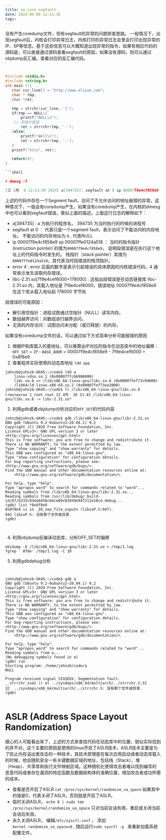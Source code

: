 ```yaml
---
title: no core segfault
date: 2024-05-08 12:11:35
tags:
---
```

没有产生coredump文件，但有segfault的异常的问题排查思路。
一般情况下，出现segfault后，内核会打印异常日志，内核打印的异常日志会里会打印出现异常的IP、SP等信息。基于这些信息可以大概知道出现异常的指令，如果有相应代码的源码是，可以直接通过源码查看segfault的原因，如果没有源码，则可以通过objdump反汇编，查看对应的反汇编代码。


```c


#include <stdio.h>
#include <string.h>
int main (){
   char cur_line[] = "http://www.aliyun.com";
   char * tmp;
   char *ret;

   tmp = strchr(cur_line, ']');
   if(tmp == NULL){
       printf("NULL\n");
	// 空指针错误
       ret = strrchr(tmp, '.');
   }else{
       printf("Well\n");
       ret = strrchr(tmp, '.');
   }
   printf("%s\n", ret);

   return(0);
}

```shell

# dmesg -T

[三 5月  8 12:13:30 2024] a[394735]: segfault at 0 ip 00007f9e4cf858e9 sp 00007ffe0124a518 error 4 in libc-2.31.so[7f9e4cef6000+178000]

```

上述的代码中存在一个Segment fault，访问了不允许访问的地址报错的异常。这种情况下，一版会有coredump产生，如果没有coredump产生，在内核的dmesg中也可以看到segfault错误，类似上面的描述。上面这行日志的解释如下：

- a[394735] : a 为执行的程序名， 394735 为当时执行的时候的进程号
- segfault at 0 ： 代表只是一个segment fault，表示访问了不能访问的内存地址。 不能访问的内存地址为 `0` , 代表NULL
- ip 00007f9e4cf858e9 sp 00007ffe0124a518 ： 当时的指令指针(instruction pointer) 的值为`00007f9e4cf858e9`， 说明段错误是在执行这个地址上的代码指令时发生的。 栈指针（stack pointer）其值为`00007ffe0124a518`，其代表当时段错误的栈顶指针。
- error 4 : error 后面的数字是表示引起错误的具体原因的内核错误代码，4 通常表示发生读取内存错误。
- libc-2.31.so[7f9e4cef6000+178000] : 这指出段错误是在动态链接库 libc-2.31.so 内，其载入地址是 7f9e4cef6000，错误地址 00007f9e4cf858e9 在这个库从载入地址起 178000 字节处

段错误的可能原因：
- 解引用空指针：进程试图通过空指针（NULL）读写内存。
- 数组越界访问：对数组进行越界访问。
- 无效的内存访问：试图访问未分配（或已释放）的内存。


如果没有coredump文件的话，可以通过如下方式简单分析可能报错的原因
1) 根据IP和库载入的基地址，可以推算出IP对应的指令在动态库中的地址偏移： `OFF_SET` = `IP` - `BASE_ADDR` = 00007f9e4cf858e9 - 7f9e4cef6000 = 0x8f8e9
2) 查看程序实际使用的动态库地址 `ldd app`
```shell
johnzb@johnzb-GK45:~/code$ ldd a
	linux-vdso.so.1 (0x00007ffcb6906000)
	libc.so.6 => /lib/x86_64-linux-gnu/libc.so.6 (0x00007fef73c94000)
	/lib64/ld-linux-x86-64.so.2 (0x00007fef73ea3000)
johnzb@johnzb-GK45:~/code$ ll /lib/x86_64-linux-gnu/libc.so.6
lrwxrwxrwx 1 root root 12 4月  16 21:43 /lib/x86_64-linux-gnu/libc.so.6 -> libc-2.31.so*
```

2) 利用gdb或者objdump分析对应的`OFF_SET`的代码内容
```shell
johnzb@johnzb-GK45:~/code$ gdb /lib/x86_64-linux-gnu/libc-2.31.so
GNU gdb (Ubuntu 9.2-0ubuntu1~20.04.1) 9.2
Copyright (C) 2020 Free Software Foundation, Inc.
License GPLv3+: GNU GPL version 3 or later <http://gnu.org/licenses/gpl.html>
This is free software: you are free to change and redistribute it.
There is NO WARRANTY, to the extent permitted by law.
Type "show copying" and "show warranty" for details.
This GDB was configured as "x86_64-linux-gnu".
Type "show configuration" for configuration details.
For bug reporting instructions, please see:
<http://www.gnu.org/software/gdb/bugs/>.
Find the GDB manual and other documentation resources online at:
    <http://www.gnu.org/software/gdb/documentation/>.

For help, type "help".
Type "apropos word" to search for commands related to "word"...
Reading symbols from /lib/x86_64-linux-gnu/libc-2.31.so...
Reading symbols from /usr/lib/debug/.build-id/87/b331c034a6458c64ce09c03939e947212e18ce.debug...
(gdb) list *0x8f8e9
0x8f8e9 is in _IO_new_file_xsputn (libioP.h:947).
942	libioP.h: 没有那个文件或目录.
(gdb)



```

4) 利用objdump反编译动态库，分析OFF_SET的偏移
```shell
objdump -D /lib/x86_64-linux-gnu/libc-2.31.so > /tmp/1.log
fgrep ' 8f8e' /tmp/1.log -C 10 

```

5) 利用gdbdebug分析
```shell


johnzb@johnzb-GK45:~/code$ gdb a
GNU gdb (Ubuntu 9.2-0ubuntu1~20.04.1) 9.2
Copyright (C) 2020 Free Software Foundation, Inc.
License GPLv3+: GNU GPL version 3 or later <http://gnu.org/licenses/gpl.html>
This is free software: you are free to change and redistribute it.
There is NO WARRANTY, to the extent permitted by law.
Type "show copying" and "show warranty" for details.
This GDB was configured as "x86_64-linux-gnu".
Type "show configuration" for configuration details.
For bug reporting instructions, please see:
<http://www.gnu.org/software/gdb/bugs/>.
Find the GDB manual and other documentation resources online at:
    <http://www.gnu.org/software/gdb/documentation/>.

For help, type "help".
Type "apropos word" to search for commands related to "word"...
Reading symbols from a...
(No debugging symbols found in a)
(gdb) run
Starting program: /home/johnzb/code/a
NULL

Program received signal SIGSEGV, Segmentation fault.
__strrchr_sse2 () at ../sysdeps/x86_64/multiarch/../strrchr.S:32
32	../sysdeps/x86_64/multiarch/../strrchr.S: 没有那个文件或目录.
(gdb)


```

# ASLR (Address Space Layout Randomization) 

细心的人可能看出来了，上述的方式来查找代码在动态库中的位置，貌似实际找到的并不对，这个主要的原因是使用的linux开启了ASLR技术，ASLR技术主要是为了防止内存溢出类攻击的一种技术，其技术原理是在每次应用启动或者动态库载入的时候，他会随机安全一些关键数据区域的地址，包括栈（Stack）、堆（Heap）、共享库和执行文件映射区域。这种随机化使得攻击者难以找到编写的恶意代码或者存在漏洞的特定函数及数据结构体的准确位置，增加攻击者成功所需的成本。

- 查看是否开启了ASLR `cat /proc/sys/kernel/randomize_va_space`  如果其中的值是0，代表关闭了ASLR，否则就是开启了ASLR。
- 临时关闭ASLR， `echo 0 | sudo tee /proc/sys/kernel/randomize_va_space` 只对当前会话有用，重启或关闭当前会话后失效。
- 永久关闭ASLR， 编辑`/etc/sysctl.conf` ， 添加`kernel.randomize_va_space=0` , 随后运行`sudo sysctl -p ` 来重新加载系统配置文件。









